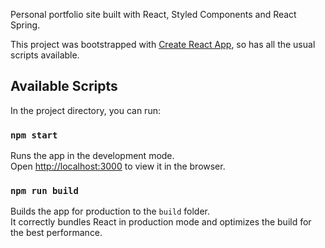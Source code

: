 Personal portfolio site built with React, Styled Components and React Spring.

This project was bootstrapped with [Create React App](https://github.com/facebook/create-react-app), so has all the usual scripts available.

## Available Scripts

In the project directory, you can run:

### `npm start`

Runs the app in the development mode.<br>
Open [http://localhost:3000](http://localhost:3000) to view it in the browser.

### `npm run build`

Builds the app for production to the `build` folder.<br>
It correctly bundles React in production mode and optimizes the build for the best performance.
